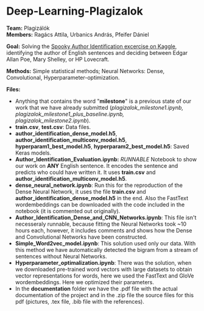 # Deep-Learning-Plagizalok

**Team:** Plagizálók<br>
**Members:** Ragács Attila, Urbanics András, Pfeifer Dániel

**Goal:** Solving the <a href="https://www.kaggle.com/c/spooky-author-identification">Spooky Author Identification excercise on Kaggle</a>, identifying the author of English sentences and deciding between Edgar Allan Poe, Mary Shelley, or HP Lovecraft.

**Methods:** Simple statistical methods; Neural Networks: Dense, Convolutional, Hyperparameter-optimization.

**Files:**
- Anything that contains the word "**milestone**" is a previous state of our work that we have already submitted (*plagizalok_milestone1.ipynb, plagizalok_milestone1_plus_baseline.ipynb, plagizalok_milestone2.ipynb*).
- **train.csv**, **test.csv**: Data files.
- **author_identification_dense_model.h5**, **author_identification_multiconv_model.h5**, **hyperparam1_best_model.h5**, **hyperparam2_best_model.h5**: Saved Keras models.
- **Author_Identification_Evaluation.ipynb:** *RUNNABLE* Notebook to show our work on **ANY** English sentence. It encodes the sentence and predicts who could have written it. It uses **train.csv** and **author_identification_multiconv_model.h5**.
- **dense_neural_network.ipynb**: Run this for the reproduction of the Dense Neural Network, it uses the file **train.csv** and **author_identification_dense_model.h5** in the end. Also the FastText wordembeddings can be downloaded with the code included in the notebook (it is commented out originally).
- **Author_Identification_Dense_and_CNN_Networks.ipynb**: This file isn't necesseraly runnable, because fitting the Neural Networks took ~10 hours each, however, it includes comments and shows how the Dense and Convolutional Networks have been constructed.
- **Simple_Word2vec_model.ipynb**: This solution used only our data. With this method we have automatically detected the bigram from a stream of sentences without Neural Networks.
- **Hyperparameter_optimalization.ipynb**: There was the solution, when we downloaded pre-trained word vectors with large datasets to obtain vector representations for words, here we used the FastText and GloVe wordembeddings. Here we optimized their parameters.
- In the **documentation** folder we have the .pdf file with the actual documentation of the project and in the .zip file the source files for this pdf (pictures, .tex file, .bib file with the references).
